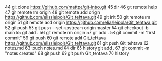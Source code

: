 44 git clone https://github.com/mattpe/git-intro.git
45 dir
46 git remote help
47 git remote rm origin
48 git remote add origin https://github.com/eliasleipola/Git_tehtava.git
49 git init
50 git remote rm origin
51 git remote add origin https://github.com/eliasleipola/Git_tehtava.git
52 git push
53 git push --set-upstream origin master
54 git checkout -b main
55 git add .
56 git remote rm origin
57 git add .
58 git commit -m "first commit"
59 git push
60 git remote add Git_tehtava https://github.com/eliasleipola/Git_tehtava.git
61 git push Git_tehtava
62 notes.md
63 touch notes.md
64 dir
65 history
git add .
67 git commit -m "notes created"
68 git push
69 git push Git_tehtava
70 history
